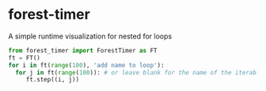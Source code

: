 # forest-timer
A simple runtime visualization for nested for loops
```python
from forest_timer import ForestTimer as FT
ft = FT()
for i in ft(range(100), 'add name to loop'):
  for j in ft(range(100)): # or leave blank for the name of the iterable:
     ft.step((i, j))
```

